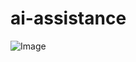 # ai-assistance
![Image](https://github.com/user-attachments/assets/06412cf0-dfd2-4b82-aa90-01b43d6bbae1)

